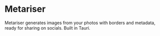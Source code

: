# Metariser  
Metariser generates images from your photos with borders and metadata, ready for sharing on socials. Built in Tauri.
